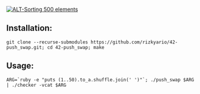 [![ALT-Sorting 500 elements](http://img.youtube.com/vi/oUbuTOryf5o/0.jpg)](http://www.youtube.com/watch?v=oUbuTOryf5o)

## Installation:

```
git clone --recurse-submodules https://github.com/rizkyario/42-push_swap.git; cd 42-push_swap; make
```

## Usage:
```
ARG=`ruby -e "puts (1..50).to_a.shuffle.join(' ')"`; ./push_swap $ARG | ./checker -vcat $ARG
